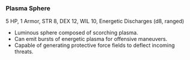 ### Plasma Sphere

5 HP, 1 Armor, STR 8, DEX 12, WIL 10, Energetic Discharges (d8, ranged)

- Luminous sphere composed of scorching plasma.
- Can emit bursts of energetic plasma for offensive maneuvers.
- Capable of generating protective force fields to deflect incoming threats.

